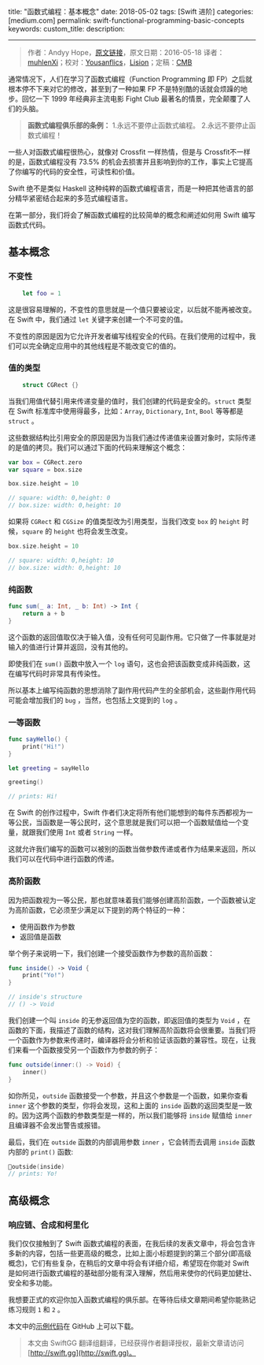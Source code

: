 title: "函数式编程：基本概念"
date: 2018-05-02
tags: [Swift 进阶]
categories: [medium.com]
permalink: swift-functional-programming-basic-concepts
keywords: 
custom_title: 
description: 

---
> 作者：Andyy Hope，[原文链接](https://medium.com/swift-programming/swift-functional-programming-basic-concepts-a6b0c3937d56)，原文日期：2016-05-18
> 译者：[muhlenXi](http://muhlenxi.com/)；校对：[Yousanflics](http://blog.yousanflics.com.cn)，[Lision](https://lision.me/)；定稿：[CMB](https://github.com/chenmingbiao)
  







<!--此处开始正文-->

通常情况下，人们在学习了函数式编程（Function Programming 即 FP）之后就根本停不下来对它的修改，甚至到了一种如果 FP 不是特别酷的话就会烦躁的地步。回忆一下 1999 年经典非主流电影 Fight Club 最著名的情景，完全颠覆了人们的头脑。

> **函数式编程俱乐部的条例：**
> 1.永远不要停止函数式编程。
> 2.永远不要停止函数式编程！

<!--more-->

一些人对函数式编程很热心，就像对 Crossfit 一样热情，但是与 Crossfit不一样的是，函数式编程没有 73.5% 的机会去损害并且影响到你的工作，事实上它提高了你编写的代码的安全性，可读性和价值。

Swift 绝不是类似 Haskell 这种纯粹的函数式编程语言，而是一种把其他语言的部分精华紧密结合起来的多范式编程语言。

在第一部分，我们将会了解函数式编程的比较简单的概念和阐述如何用 Swift 编写函数式代码。

## 基本概念

### 不变性

``` swift
	let foo = 1
```

这是很容易理解的，不变性的意思就是一个值只要被设定，以后就不能再被改变。在 Swift 中，我们通过 `let` 关键字来创建一个不可变的值。

不变性的原因是因为它允许开发者编写线程安全的代码。在我们使用的过程中，我们可以完全确定应用中的其他线程是不能改变它的值的。

### 值的类型

``` swift
	struct CGRect {}
```

当我们用值代替引用来传递变量的值时，我们创建的代码是安全的。`struct` 类型在 Swift 标准库中使用得最多，比如：`Array`, `Dictionary`, `Int`, `Bool` 等等都是 `struct` 。

这些数据结构比引用安全的原因是因为当我们通过传递值来设置对象时，实际传递的是值的拷贝。我们可以通过下面的代码来理解这个概念：

``` swift
var box = CGRect.zero
var square = box.size

box.size.height = 10

// square: width: 0,height: 0
// box.size: width: 0,height: 10
```

如果将 `CGRect` 和 `CGSize` 的值类型改为引用类型，当我们改变 `box` 的 `height` 时候，`square` 的 `height` 也将会发生改变。

``` swift
box.size.height = 10

// square: width: 0,height: 10
// box.size: width: 0,height: 10

```

### 纯函数

``` swift
func sum(_ a: Int, _ b: Int) -> Int {
	return a + b
}
```

这个函数的返回值取仅决于输入值，没有任何可见副作用。它只做了一件事就是对输入的值进行计算并返回，没有其他的。

即使我们在 `sum()` 函数中放入一个 `log` 语句，这也会把该函数变成非纯函数，这在编写代码时非常具有传染性。

所以基本上编写纯函数的思想消除了副作用代码产生的全部机会，这些副作用代码可能会增加我们的 `bug` ，当然，也包括上文提到的 `log` 。

### 一等函数

``` swift
func sayHello() {
	print("Hi!")
}

let greeting = sayHello

greeting()

// prints: Hi!
```

在 Swift 的创作过程中，Swift 作者们决定将所有他们能想到的每件东西都视为一等公民，当函数是一等公民时，这个意思就是我们可以把一个函数赋值给一个变量，就跟我们使用 `Int` 或者 `String` 一样。

这就允许我们编写的函数可以被别的函数当做参数传递或者作为结果来返回，所以我们可以在代码中进行函数的传递。

### 高阶函数

因为把函数视为一等公民，那也就意味着我们能够创建高阶函数，一个函数被认定为高阶函数，它必须至少满足以下提到的两个特征的一种：

* 使用函数作为参数
* 返回值是函数

举个例子来说明一下，我们创建一个接受函数作为参数的高阶函数：

```swift
func inside() -> Void {
	print("Yo!")
}

// inside's structure
// () -> Void
```
我们创建一个叫 `inside` 的无参返回值为空的函数，即返回值的类型为 `Void` ，在函数的下面，我描述了函数的结构，这对我们理解高阶函数将会很重要。当我们将一个函数作为参数来传递时，编译器将会分析和验证该函数的兼容性。现在，让我们来看一个函数接受另一个函数作为参数的例子：

```swift
func outside(inner:() -> Void) {
	inner()
}
```

如你所见，`outside` 函数接受一个参数，并且这个参数是一个函数，如果你查看 `inner` 这个参数的类型，你将会发现，这和上面的 `inside` 函数的返回类型是一致的。因为这两个函数的参数类型是一样的，所以我们能够将 `inside` 赋值给 `inner` 且编译器不会发出警告或报错。

最后，我们在 `outside` 函数的内部调用参数 `inner` ，它会转而去调用 `inside` 函数内部的 `print()` 函数:

```swift
outside(inside)
// prints: Yo!
```

## 高级概念

### 响应链、合成和柯里化

我们仅仅接触到了 Swift 函数式编程的表面，在我后续的发表文章中，将会包含许多新的内容，包括一些更高级的概念，比如上面小标题提到的第三个部分(即高级概念)，它们有些复杂，在稍后的文章中将会有详细介绍，希望现在你能对 Swift 是如何进行函数式编程的基础部分能有深入理解，然后用来使你的代码更加健壮、安全和多功能。

我想要正式的欢迎你加入函数式编程的俱乐部。在等待后续文章期间希望你能熟记练习规则 `1` 和 `2` 。

本文中的[示例代码](https://github.com/andyyhope/Blog_FunctionalProgramming_BasicConcepts)在 GitHub 上可以下载。

> 本文由 SwiftGG 翻译组翻译，已经获得作者翻译授权，最新文章请访问 [http://swift.gg](http://swift.gg)。